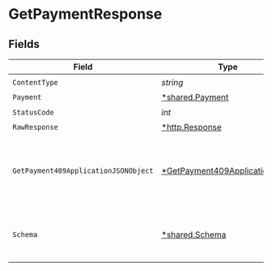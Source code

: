 # GetPaymentResponse


## Fields

| Field                                                                                    | Type                                                                                     | Required                                                                                 | Description                                                                              |
| ---------------------------------------------------------------------------------------- | ---------------------------------------------------------------------------------------- | ---------------------------------------------------------------------------------------- | ---------------------------------------------------------------------------------------- |
| `ContentType`                                                                            | *string*                                                                                 | :heavy_check_mark:                                                                       | N/A                                                                                      |
| `Payment`                                                                                | [*shared.Payment](../../models/shared/payment.md)                                        | :heavy_minus_sign:                                                                       | Success                                                                                  |
| `StatusCode`                                                                             | *int*                                                                                    | :heavy_check_mark:                                                                       | N/A                                                                                      |
| `RawResponse`                                                                            | [*http.Response](https://pkg.go.dev/net/http#Response)                                   | :heavy_minus_sign:                                                                       | N/A                                                                                      |
| `GetPayment409ApplicationJSONObject`                                                     | [*GetPayment409ApplicationJSON](../../models/operations/getpayment409applicationjson.md) | :heavy_minus_sign:                                                                       | The data type's dataset has not been requested or is still syncing.                      |
| `Schema`                                                                                 | [*shared.Schema](../../models/shared/schema.md)                                          | :heavy_minus_sign:                                                                       | Your API request was not properly authorized.                                            |